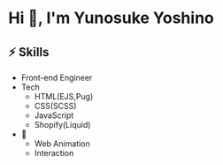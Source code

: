 <h1>Hi 👋, I'm Yunosuke Yoshino</h1>


## ⚡ Skills
- Front-end Engineer 
- Tech
  - HTML(EJS,Pug)
  - CSS(SCSS)
  - JavaScript
  - Shopify(Liquid)
- 💛
  - Web Animation
  - Interaction


